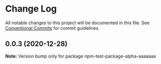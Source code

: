 # Change Log

All notable changes to this project will be documented in this file.
See [Conventional Commits](https://conventionalcommits.org) for commit guidelines.

## 0.0.3 (2020-12-28)

**Note:** Version bump only for package npm-test-package-alpha-aaaaaaa
